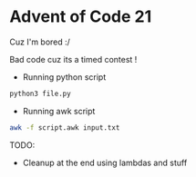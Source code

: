# Advent of Code 21

Cuz I'm bored :/

Bad code cuz its a timed contest !

- Running python script
```bash
python3 file.py
```
- Running awk script
```bash
awk -f script.awk input.txt
```

TODO:
- Cleanup at the end using lambdas and stuff